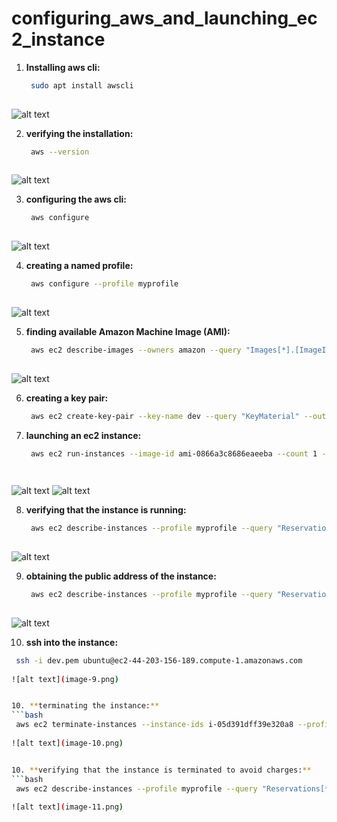 # configuring_aws_and_launching_ec2_instance

1. **Installing aws cli:**
   ```bash
    sudo apt install awscli
    
![alt text](image.png)

2. **verifying the installation:**
   ```bash
    aws --version
    
![alt text](image-1.png)


3. **configuring the aws cli:**
   ```bash
    aws configure
    
![alt text](image-2.png)


4. **creating a named profile:**
   ```bash
    aws configure --profile myprofile
    
![alt text](image-3.png)

5. **finding available Amazon Machine Image (AMI):**
   ```bash
    aws ec2 describe-images --owners amazon --query "Images[*].[ImageId,Name]" --output table
    
![alt text](image-4.png)

6. **creating a key pair:**
   ```bash
    aws ec2 create-key-pair --key-name dev --query "KeyMaterial" --output text --profile myprofile > dev.pem


7. **launching an ec2 instance:**
   ```bash
    aws ec2 run-instances --image-id ami-0866a3c8686eaeeba --count 1 --instance-type t2.micro --key-name dev --profile myprofile

    
![alt text](image-5.png)
![alt text](image-6.png)

8. **verifying that the instance is running:**
   ```bash 
    aws ec2 describe-instances --profile myprofile --query "Reservations[*].Instances[*].[InstanceId,State.Name]" --output table
    
![alt text](image-7.png)

9. **obtaining the public address of the instance:**
   ```bash 
    aws ec2 describe-instances --profile myprofile --query "Reservations[*].Instances[*].[PublicIpAddress]" --output table
    
![alt text](image-8.png)

10. **ssh into the instance:**
   ```bash 
    ssh -i dev.pem ubuntu@ec2-44-203-156-189.compute-1.amazonaws.com
    
![alt text](image-9.png)


10. **terminating the instance:**
   ```bash 
    aws ec2 terminate-instances --instance-ids i-05d391dff39e320a8 --profile myprofile
    
![alt text](image-10.png)


10. **verifying that the instance is terminated to avoid charges:**
   ```bash 
    aws ec2 describe-instances --profile myprofile --query "Reservations[*].Instances[*].[InstanceId,State.Name]" --output table
    
![alt text](image-11.png)
